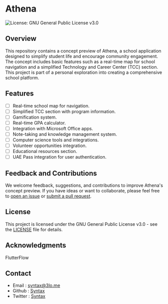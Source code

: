 # Athena

![License: GNU General Public License v3.0](https://img.shields.io/badge/License-GNU%20General%20Public%20License%20v3.0-blue.svg)

## Overview

This repository contains a concept preview of Athena, a school application designed to simplify student life and encourage community engagement. The concept includes basic features such as a real-time map for school navigation and a simplified Technology and Career Center (TCC) section. This project is part of a personal exploration into creating a comprehensive school platform.

## Features

* [ ] Real-time school map for navigation.
* [ ] Simplified TCC section with program information.
* [ ] Gamification system.
* [ ] Real-time GPA calculator.
* [ ] Integration with Microsoft Office apps.
* [ ] Note-taking and knowledge management system.
* [ ] Computer science tools and integrations.
* [ ] Volunteer opportunities integration.
* [ ] Educational resources section.
* [ ] UAE Pass integration for user authentication.

## Feedback and Contributions

We welcome feedback, suggestions, and contributions to improve Athena's concept preview. If you have ideas or want to collaborate, please feel free to [open an issue](https://github.com/your-username/Athena/issues) or [submit a pull request](https://github.com/your-username/Athena/pulls).

## License

This project is licensed under the GNU General Public License v3.0 - see the [LICENSE](LICENSE/) file for details.

## Acknowledgments

FlutterFlow

## Contact

* Email : syntax@3lo.me
* Github : [Syntax](http://127.0.0.1:5000/u/9FxmuMZhIIeQ8ovs6JysT1WOXye2)
* Twitter : [Syntax](https://twitter.com/saleh4tv)

